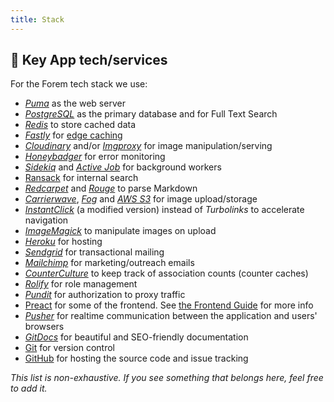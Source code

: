 ```yaml
---
title: Stack
---
```


## 🔑 Key App tech/services

For the Forem tech stack we use:

- [_Puma_](https://github.com/puma/puma) as the web server
- [_PostgreSQL_](https://www.postgresql.org/) as the primary database and for
  Full Text Search
- [_Redis_](https://redis.io/) to store cached data
- [_Fastly_](https://www.fastly.com/) for
  [edge caching](https://dev.to/ben/making-devto-insanely-fast)
- [_Cloudinary_](https://cloudinary.com/) and/or
  [_Imgproxy_](https://github.com/imgproxy/imgproxy) for image
  manipulation/serving
- [_Honeybadger_](https://www.honeybadger.io/) for error monitoring
- [_Sidekiq_](https://github.com/mperham/sidekiq) and
  [_Active Job_](https://guides.rubyonrails.org/active_job_basics.html) for
  background workers
- [Ransack](https://github.com/activerecord-hackery/ransack) for internal search
- [_Redcarpet_](https://github.com/vmg/redcarpet) and
  [_Rouge_](https://github.com/jneen/rouge) to parse Markdown
- [_Carrierwave_](https://github.com/carrierwaveuploader/carrierwave),
  [_Fog_](https://github.com/fog/fog-aws) and
  [_AWS S3_](https://aws.amazon.com/s3/) for image upload/storage
- [_InstantClick_](http://instantclick.io/) (a modified version) instead of
  _Turbolinks_ to accelerate navigation
- [_ImageMagick_](https://imagemagick.org/) to manipulate images on upload
- [_Heroku_](https://www.heroku.com) for hosting
- [_Sendgrid_](https://sendgrid.com/) for transactional mailing
- [_Mailchimp_](https://mailchimp.com/) for marketing/outreach emails
- [_CounterCulture_](https://github.com/magnusvk/counter_culture) to keep track
  of association counts (counter caches)
- [_Rolify_](https://github.com/RolifyCommunity/rolify) for role management
- [_Pundit_](https://github.com/varvet/pundit) for authorization to proxy
  traffic
- [Preact](https://preactjs.com/) for some of the frontend. See
  [the Frontend Guide](/frontend) for more info
- [_Pusher_](https://pusher.com) for realtime communication between the
  application and users' browsers
- [_GitDocs_](https://github.com/timberio/gitdocs) for beautiful and
  SEO-friendly documentation
- [Git](https://git-scm.com/) for version control
- [GitHub](https://github.com/) for hosting the source code and issue tracking

_This list is non-exhaustive. If you see something that belongs here, feel free
to add it._
